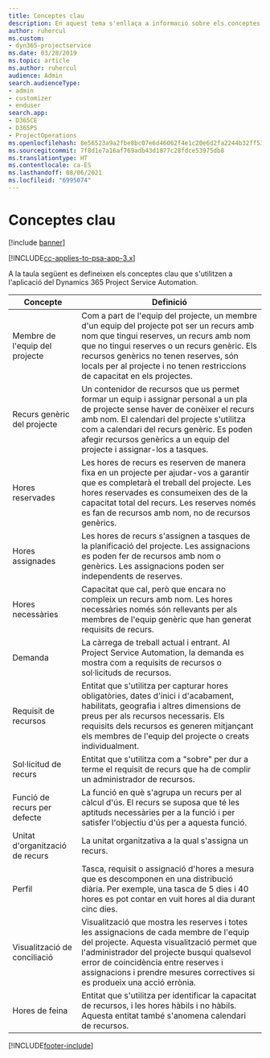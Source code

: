 ```yaml
---
title: Conceptes clau
description: En aquest tema s'enllaça a informació sobre els conceptes clau de l'administració de recursos al Project Service Automation.
author: ruhercul
ms.custom:
- dyn365-projectservice
ms.date: 03/28/2019
ms.topic: article
ms.author: ruhercul
audience: Admin
search.audienceType:
- admin
- customizer
- enduser
search.app:
- D365CE
- D365PS
- ProjectOperations
ms.openlocfilehash: 8e56523a9a2fbe8bc07e6d46062f4e1c20e6d2fa2244b32ff53e96d898b0086c
ms.sourcegitcommit: 7f8d1e7a16af769adb43d1877c28fdce53975db8
ms.translationtype: HT
ms.contentlocale: ca-ES
ms.lasthandoff: 08/06/2021
ms.locfileid: "6995074"
---
```

# <a name="key-concepts"></a>Conceptes clau

[!include [banner](../includes/psa-now-project-operations.md)]

[!INCLUDE[cc-applies-to-psa-app-3.x](../includes/cc-applies-to-psa-app-3x.md)]

A la taula següent es defineixen els conceptes clau que s'utilitzen a l'aplicació del Dynamics 365 Project Service Automation.

| Concepte                    | Definició |
|----------------------------|------------|
| Membre de l'equip del projecte        | Com a part de l'equip del projecte, un membre d'un equip del projecte pot ser un recurs amb nom que tingui reserves, un recurs amb nom que no tingui reserves o un recurs genèric. Els recursos genèrics no tenen reserves, són locals per al projecte i no tenen restriccions de capacitat en els projectes. |
| Recurs genèric del projecte   | Un contenidor de recursos que us permet formar un equip i assignar personal a un pla de projecte sense haver de conèixer el recurs amb nom. El calendari del projecte s'utilitza com a calendari del recurs genèric. Es poden afegir recursos genèrics a un equip del projecte i assignar-los a tasques. |
| Hores reservades               | Les hores de recurs es reserven de manera fixa en un projecte per ajudar-vos a garantir que es completarà el treball del projecte. Les hores reservades es consumeixen des de la capacitat total del recurs. Les reserves només es fan de recursos amb nom, no de recursos genèrics. |
| Hores assignades             | Les hores de recurs s'assignen a tasques de la planificació del projecte. Les assignacions es poden fer de recursos amb nom o genèrics. Les assignacions poden ser independents de reserves. |
| Hores necessàries             | Capacitat que cal, però que encara no compleix un recurs amb nom. Les hores necessàries només són rellevants per als membres de l'equip genèric que han generat requisits de recurs. |
| Demanda                     | La càrrega de treball actual i entrant. Al Project Service Automation, la demanda es mostra com a requisits de recursos o sol·licituds de recursos. |
| Requisit de recursos       | Entitat que s'utilitza per capturar hores obligatòries, dates d'inici i d'acabament, habilitats, geografia i altres dimensions de preus per als recursos necessaris. Els requisits dels recursos es generen mitjançant els membres de l'equip del projecte o creats individualment. |
| Sol·licitud de recurs           | Entitat que s'utilitza com a "sobre" per dur a terme el requisit de recurs que ha de complir un administrador de recursos. |
| Funció de recurs per defecte      | La funció en què s'agrupa un recurs per al càlcul d'ús. El recurs se suposa que té les aptituds necessàries per a la funció i per satisfer l'objectiu d'ús per a aquesta funció. |
| Unitat d'organització de recurs | La unitat organitzativa a la qual s'assigna un recurs. |
| Perfil                    | Tasca, requisit o assignació d'hores a mesura que es descomponen en una distribució diària. Per exemple, una tasca de 5 dies i 40 hores es pot contar en vuit hores al dia durant cinc dies. |
| Visualització de conciliació        | Visualització que mostra les reserves i totes les assignacions de cada membre de l'equip del projecte. Aquesta visualització permet que l'administrador del projecte busqui qualsevol error de coincidència entre reserves i assignacions i prendre mesures correctives si es produeix una acció errònia. |
| Hores de feina                 | Entitat que s'utilitza per identificar la capacitat de recursos, i les hores hàbils i no hàbils. Aquesta entitat també s'anomena calendari de recursos. |


[!INCLUDE[footer-include](../includes/footer-banner.md)]